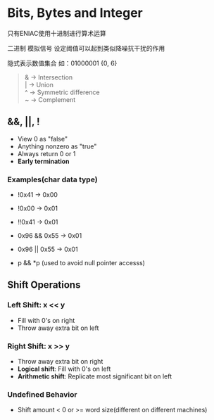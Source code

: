# Bits, Bytes and Integer

只有ENIAC使用十进制进行算术运算    
    
二进制 模拟信号 设定阈值可以起到类似降噪抗干扰的作用    

隐式表示数值集合 如：01000001 {0, 6}    
> & -> Intersection     
> | -> Union    
> ^ -> Symmetric difference    
> ~ -> Complement    
    
     
## &&, ||, !    
+ View 0 as "false"
+ Anything nonzero as "true"
+ Always return 0 or 1
+ **Early termination**
     
### Examples(char data type)
+ !0x41 -> 0x00
+ !0x00 -> 0x01
+ !!0x41 -> 0x01    
   
+ 0x96 && 0x55 -> 0x01
+ 0x96 || 0x55 -> 0x01
+ p && \*p (used to avoid null pointer accesss)

## Shift Operations
### Left Shift: x \<\< y
+ Fill with 0's on right   
+ Throw away extra bit on left   
### Right Shift: x >> y
+ Throw away extra bit on right   
+ **Logical shift**: Fill with 0's on left
+ **Arithmetic shift**: Replicate most significant bit on left
### Undefined Behavior
+ Shift amount < 0 or >= word size(different on different machines)
